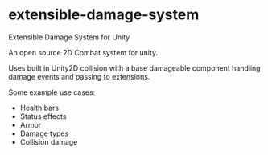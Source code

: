 # extensible-damage-system
Extensible Damage System for Unity

An open source 2D Combat system for unity. 

Uses built in Unity2D collision with a base damageable component handling damage events and passing to extensions.

Some example use cases: 

* Health bars
* Status effects
* Armor
* Damage types
* Collision damage

